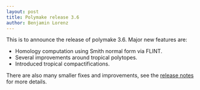 ```yaml
---
layout: post
title: Polymake release 3.6
author: Benjamin Lorenz
---
```


This is to announce the release of polymake 3.6. Major new features are:

* Homology computation using Smith normal form via FLINT.
* Several improvements around tropical polytopes.
* Introduced tropical compactifications.

There are also many smaller fixes and improvements, see the [release
notes](https://polymake.org/doku.php/news/release_3_6) for more details.
